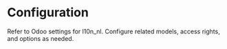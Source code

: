 # Configuration

Refer to Odoo settings for l10n_nl. Configure related models, access rights, and options as needed.
